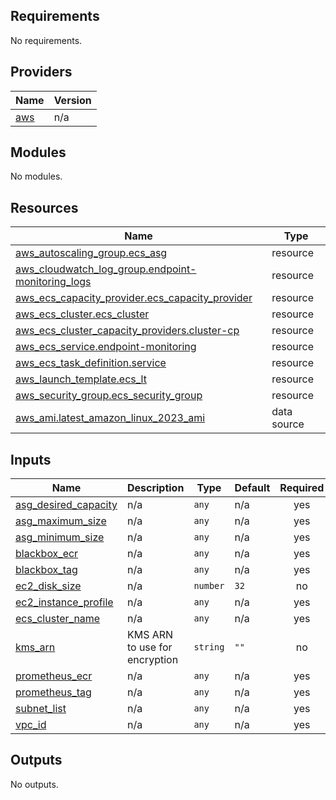 <!-- BEGIN_TF_DOCS -->
## Requirements

No requirements.

## Providers

| Name | Version |
|------|---------|
| <a name="provider_aws"></a> [aws](#provider\_aws) | n/a |

## Modules

No modules.

## Resources

| Name | Type |
|------|------|
| [aws_autoscaling_group.ecs_asg](https://registry.terraform.io/providers/hashicorp/aws/latest/docs/resources/autoscaling_group) | resource |
| [aws_cloudwatch_log_group.endpoint-monitoring_logs](https://registry.terraform.io/providers/hashicorp/aws/latest/docs/resources/cloudwatch_log_group) | resource |
| [aws_ecs_capacity_provider.ecs_capacity_provider](https://registry.terraform.io/providers/hashicorp/aws/latest/docs/resources/ecs_capacity_provider) | resource |
| [aws_ecs_cluster.ecs_cluster](https://registry.terraform.io/providers/hashicorp/aws/latest/docs/resources/ecs_cluster) | resource |
| [aws_ecs_cluster_capacity_providers.cluster-cp](https://registry.terraform.io/providers/hashicorp/aws/latest/docs/resources/ecs_cluster_capacity_providers) | resource |
| [aws_ecs_service.endpoint-monitoring](https://registry.terraform.io/providers/hashicorp/aws/latest/docs/resources/ecs_service) | resource |
| [aws_ecs_task_definition.service](https://registry.terraform.io/providers/hashicorp/aws/latest/docs/resources/ecs_task_definition) | resource |
| [aws_launch_template.ecs_lt](https://registry.terraform.io/providers/hashicorp/aws/latest/docs/resources/launch_template) | resource |
| [aws_security_group.ecs_security_group](https://registry.terraform.io/providers/hashicorp/aws/latest/docs/resources/security_group) | resource |
| [aws_ami.latest_amazon_linux_2023_ami](https://registry.terraform.io/providers/hashicorp/aws/latest/docs/data-sources/ami) | data source |

## Inputs

| Name | Description | Type | Default | Required |
|------|-------------|------|---------|:--------:|
| <a name="input_asg_desired_capacity"></a> [asg\_desired\_capacity](#input\_asg\_desired\_capacity) | n/a | `any` | n/a | yes |
| <a name="input_asg_maximum_size"></a> [asg\_maximum\_size](#input\_asg\_maximum\_size) | n/a | `any` | n/a | yes |
| <a name="input_asg_minimum_size"></a> [asg\_minimum\_size](#input\_asg\_minimum\_size) | n/a | `any` | n/a | yes |
| <a name="input_blackbox_ecr"></a> [blackbox\_ecr](#input\_blackbox\_ecr) | n/a | `any` | n/a | yes |
| <a name="input_blackbox_tag"></a> [blackbox\_tag](#input\_blackbox\_tag) | n/a | `any` | n/a | yes |
| <a name="input_ec2_disk_size"></a> [ec2\_disk\_size](#input\_ec2\_disk\_size) | n/a | `number` | `32` | no |
| <a name="input_ec2_instance_profile"></a> [ec2\_instance\_profile](#input\_ec2\_instance\_profile) | n/a | `any` | n/a | yes |
| <a name="input_ecs_cluster_name"></a> [ecs\_cluster\_name](#input\_ecs\_cluster\_name) | n/a | `any` | n/a | yes |
| <a name="input_kms_arn"></a> [kms\_arn](#input\_kms\_arn) | KMS ARN to use for encryption | `string` | `""` | no |
| <a name="input_prometheus_ecr"></a> [prometheus\_ecr](#input\_prometheus\_ecr) | n/a | `any` | n/a | yes |
| <a name="input_prometheus_tag"></a> [prometheus\_tag](#input\_prometheus\_tag) | n/a | `any` | n/a | yes |
| <a name="input_subnet_list"></a> [subnet\_list](#input\_subnet\_list) | n/a | `any` | n/a | yes |
| <a name="input_vpc_id"></a> [vpc\_id](#input\_vpc\_id) | n/a | `any` | n/a | yes |

## Outputs

No outputs.
<!-- END_TF_DOCS -->